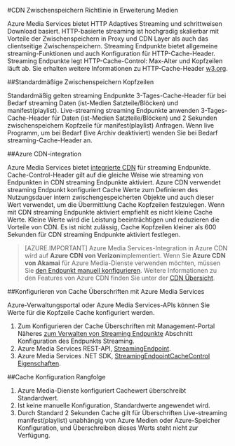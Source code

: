 <properties
    pageTitle="CDN Zwischenspeichern Richtlinie in Erweiterung Medien"
    description="In diesem Thema bietet einen Überblick über einem CDN Richtlinie in Medien Erweiterung Zwischenspeichern."
    services="media-services,cdn"
    documentationCenter=".NET"
    authors="juliako"
    manager="erikre"
    editor=""/>

<tags
    ms.service="media-services"
    ms.workload="tbd"
    ms.tgt_pltfrm="na"
    ms.devlang="na"
    ms.topic="article"
    ms.date="09/19/2016"
    ms.author="juliako"/>
 
#<a name="cdn-caching-policy-in-media-services-extension"></a>CDN Zwischenspeichern Richtlinie in Erweiterung Medien

Azure Media Services bietet HTTP Adaptives Streaming und schrittweisen Download basiert. HTTP-basierte streaming ist hochgradig skalierbar mit Vorteile der Zwischenspeichern in Proxy und CDN Layer als auch das clientseitige Zwischenspeichern. Streaming Endpunkte bietet allgemeine streaming-Funktionen und auch Konfiguration für HTTP-Cache-Header. Streaming Endpunkte legt HTTP-Cache-Control: Max-Alter und Kopfzeilen läuft ab. Sie erhalten weitere Informationen zu HTTP-Cache-Header [w3.org](http://www.w3.org/Protocols/rfc2616/rfc2616-sec13.html).

##<a name="default-caching-headers"></a>Standardmäßige Zwischenspeichern Kopfzeilen

Standardmäßig gelten streaming Endpunkte 3-Tages-Cache-Header für bei Bedarf streaming Daten (ist-Medien Satzteile/Blöcken) und manifest(playlist). Live-streaming streaming Endpunkte anwenden 3-Tages-Cache-Header für Daten (ist-Medien Satzteile/Blöcken) und 2 Sekunden zwischenspeichern Kopfzeile für manifest(playlist) Anfragen. Wenn live Programm, um bei Bedarf (live Archiv deaktiviert) wenden Sie bei Bedarf streaming-Cache-Header an.

##<a name="azure-cdn-integration"></a>Azure CDN-integration

Azure Media Services bietet [integrierte CDN](https://azure.microsoft.com/updates/azure-media-services-now-fully-integrated-with-azure-cdn/) für streaming Endpunkte. Cache-Control-Header gilt auf die gleiche Weise wie streaming von Endpunkten in CDN streaming Endpunkte aktiviert. Azure CDN verwendet streaming Endpunkt konfiguriert Cache Werte zum Definieren des Nutzungsdauer intern zwischengespeicherten Objekte und auch dieser Wert verwendet, um die Übermittlung Cache Kopfzeilen festzulegen. Wenn mit CDN streaming Endpunkte aktiviert empfiehlt es nicht kleine Cache Werte. Kleine Werte wird die Leistung beeinträchtigen und reduzieren die Vorteile von CDN. Es ist nicht zulässig, Cache Kopfzeilen kleiner als 600 Sekunden für CDN streaming Endpunkte aktiviert festlegen.

>[AZURE.IMPORTANT] Azure Media Services-Integration in Azure CDN wird auf **Azure CDN von Verizon**implementiert.  Wenn Sie **Azure CDN von Akamai** für Azure Media-Dienste verwenden möchten, müssen Sie [den Endpunkt manuell konfigurieren](cdn-create-new-endpoint.md).  Weitere Informationen zu den Features von Azure CDN finden Sie unter der [CDN Übersicht](cdn-overview.md).

##<a name="configuring-cache-headers-with-azure-media-services"></a>Konfigurieren von Cache Überschriften mit Azure Media Services

Azure-Verwaltungsportal oder Azure Media Services-APIs können Sie Werte für die Kopfzeile Cache konfiguriert werden.

1. Zum Konfigurieren der Cache Überschriften mit Management-Portal Näheres [zum Verwalten von Streaming Endpunkte](../media-services/media-services-portal-manage-streaming-endpoints.md) Abschnitt Konfiguration des Endpunkts Streaming.
2. Azure Media Services REST-API, [StreamingEndpoint](https://msdn.microsoft.com/library/azure/dn783468.aspx#StreamingEndpointCacheControl).
3. Azure Media Services .NET SDK, [StreamingEndpointCacheControl Eigenschaften](http://go.microsoft.com/fwlink/?LinkId=615302).

##<a name="cache-configuration-precedence-order"></a>Cache Konfiguration Rangfolge

1. Azure Media-Dienste konfiguriert Cachewert überschreibt Standardwert.
2. Ist keine manuelle Konfiguration, Standardwerte angewendet wird.
3. Durch Standard 2 Sekunden Cache gilt für Überschriften Live-streaming manifest(playlist) unabhängig von Azure Medien oder Azure-Speicher Konfiguration, und Überschreiben dieses Werts steht nicht zur Verfügung.
